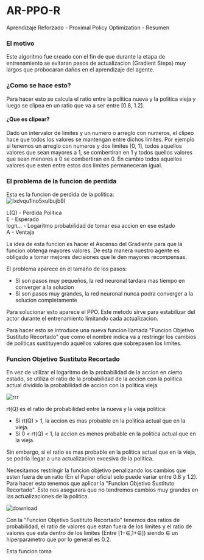 # AR-PPO-R
Aprendizaje Reforzado - Proximal Policy Optimization - Resumen

### El motivo
Este algoritmo fue creado con el fin de que durante la etapa de entrenamiento se evitaran pasos de actualizacion (Gradient Steps) muy largos que probocaran daños en el aprendizaje del agente.

### ¿Como se hace esto?
Para hacer esto se calcula el ratio entre la politica nueva y la politica vieja y luego se clipea en un ratio que va a ser entre [0.8, 1.2].

#### ¿Que es clipear?
Dado un intervalor de limites y un numero o arreglo con numeros, el clipeo hace que todos los valores se mantengan entre dichos limites. Por ejemplo si tenemos un arreglo con numeros y dos limites [0, 1], todos aquellos valores que sean mayores a 1, se combertiran en 1 y todos quellos valores que sean menores a 0 se combertiran en 0. En cambio todos aquellos valores que esten entre estos dos limites permaneceran igual.

### El problema de la funcion de perdida
Esta es la funcion de perdida de la politica:  
![lxdvqu1lno5xulbujb9l](https://user-images.githubusercontent.com/95035101/207947774-2008046d-2544-4f22-9a1a-ce9d815411ca.jpg)

L(Q) - Perdida Politica  
E - Esperado  
logπ... - Logaritmo probabilidad de tomar esa accion en ese estado   
A - Ventaja   

La idea de esta funcion es hacer el Ascenso del Gradiente para que la funcion obtenga mayores valores. De esta manera nuestro agente es obligado a tomar mejores decisiones que le den mayores recompensas.  

El problema aparece en el tamaño de los pasos:  
* Si son pasos muy pequeños, la red neuronal tardara mas tiempo en converger a la solucion
* Si son pasos muy grandes, la red neuronal nunca podra converger a la solucion completamente

Para solucionar esto aparece el PPO. Este metodo sirve para estabilizar del actor durante el entrenamiento limitando cada actualizacion.

Para hacer esto se introduce una nueva funcion llamada "Funcion Objetivo Sustituto Recortado" que como el nombre indica va a restringir los cambios de politicas sustituyendo aquellos valores que sobrepasen los limites. 

### Funcion Objetivo Sustituto Recortado

En vez de utilizar el logaritmo de la probabilidad de la accion en cierto estado, se utiliza el ratio de la probabilidad de la accion con la politica actual dividido la probabilidad de accion con la politica vieja.

![rrr](https://user-images.githubusercontent.com/95035101/207971692-f3f34111-742b-4343-acff-a52add2cbaf0.png)

rt(Q) es el ratio de probabilidad entre la nueva y la vieja politica: 

* Si rt(Q) > 1, la accion es mas probable en la politica actual que en la vieja.  
* Si 0 < rt(Q) < 1, la accion es menos probable en la politica actual que en la vieja.  

Sin embargo, si el ratio es mas probable en la politica actual que en la vieja, se podria llegar a una actualizacion excesiva de la politica.  

Necesitamos restringir la funcion objetivo penalizando los cambios que esten fuera de un ratio (En el Paper oficial solo puede variar entre 0.8 y 1.2). Para hacer esto tenemos que aplicar la "Funcion Objetivo Sustituto Recortado". Esto nos asegurara que no tendremos cambios muy grandes en las actualizaciones de la politica.

![download](https://user-images.githubusercontent.com/95035101/207981983-a7775b35-fe9e-484f-abfb-b7a77b22d6e0.svg)

Con la "Funcion Objetivo Sustituto Recortado" tenemos dos ratios de probabilidad, el ratio de valores que estan fuera de los limites y el ratio de valores que esta dentro de los limites (Entre [1−∈,1+∈]) siendo ∈ un hiperparametro que por lo general es 0.2.

Esta funcion toma 

